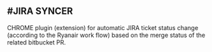 #JIRA SYNCER
-----------------------------------
CHROME plugin (extension) for automatic JIRA ticket status change (according to the Ryanair work flow) based on the merge status of the related bitbucket PR.